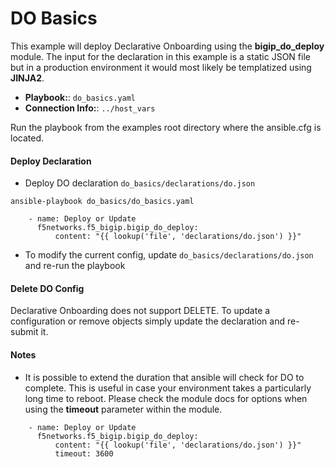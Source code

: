 # DO Basics

This example will deploy Declarative Onboarding using the **bigip_do_deploy** module. The input for the declaration in this example is a static JSON file but in a production environment it would most likely be templatized using **JINJA2**.

* **Playbook:**: `do_basics.yaml`
* **Connection Info:**: `../host_vars`

Run the playbook from the examples root directory where the ansible.cfg is located.

#### Deploy Declaration


* Deploy DO declaration `do_basics/declarations/do.json`

```ansible-playbook do_basics/do_basics.yaml```

```
    - name: Deploy or Update
      f5networks.f5_bigip.bigip_do_deploy:
          content: "{{ lookup('file', 'declarations/do.json') }}"
```

* To modify the current config, update `do_basics/declarations/do.json` and re-run the playbook

#### Delete DO Config

Declarative Onboarding does not support DELETE. To update a configuration or remove objects simply update the declaration and re-submit it.

#### Notes

* It is possible to extend the duration that ansible will check for DO to complete. This is useful in case your environment takes a particularly long time to reboot. Please check the module docs for options when using the **timeout** parameter within the module.

```
    - name: Deploy or Update
      f5networks.f5_bigip.bigip_do_deploy:
          content: "{{ lookup('file', 'declarations/do.json') }}"
          timeout: 3600
```